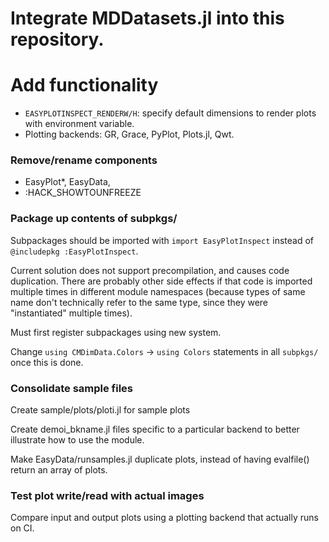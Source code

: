 # Integrate MDDatasets.jl into this repository.

# Add functionality
 - `EASYPLOTINSPECT_RENDERW/H`: specify default dimensions to render plots with environment variable.
 - Plotting backends: GR, Grace, PyPlot, Plots.jl, Qwt.

### Remove/rename components
 - EasyPlot\*, EasyData, 
 - :HACK_SHOWTOUNFREEZE

### Package up contents of subpkgs/
Subpackages should be imported with `import EasyPlotInspect` instead of `@includepkg :EasyPlotInspect`.

Current solution does not support precompilation, and causes code duplication.  There are probably other side effects if that code is imported multiple times in different module namespaces (because types of same name don't technically refer to the same type, since they were "instantiated" multiple times).

Must first register subpackages using new system.

Change `using CMDimData.Colors` -> `using Colors` statements in all `subpkgs/` once this is done.

### Consolidate sample files

Create sample/plots/ploti.jl for sample plots

Create demoi_bkname.jl files specific to a particular backend to better illustrate how to use the module.

Make EasyData/runsamples.jl duplicate plots, instead of having evalfile() return an array of plots.

### Test plot write/read with actual images

Compare input and output plots using a plotting backend that actually runs on CI.


